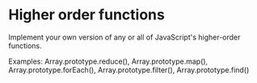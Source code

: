 # Higher order functions

Implement your own version of any or all of JavaScript's higher-order functions.

Examples: Array.prototype.reduce(), Array.prototype.map(), Array.prototype.forEach(), Array.prototype.filter(), Array.prototype.find()
